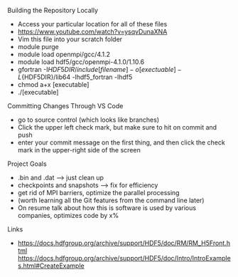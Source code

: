 Building the Repository Locally
- Access your particular location for all of these files
- https://www.youtube.com/watch?v=ysqvDunaXNA
- Vim this file into your scratch folder
- module purge
- module load openmpi/gcc/4.1.2
- module load hdf5/gcc/openmpi-4.1.0/1.10.6
- gfortran -I${HDF5DIR}/include [filename] -o [exectuable] -L${HDF5DIR}/lib64 -lhdf5_fortran -lhdf5
- chmod a+x [executable]
- ./[executable]





Committing Changes Through VS Code
- go to source control (which looks like branches)
- Click the upper left check mark, but make sure to hit on commit and push
- enter your commit message on the first thing, and then click the check mark in the upper-right side of the screen



Project Goals
- .bin and .dat --> just clean up
- checkpoints and snapshots --> fix for efficiency
- get rid of MPI barriers, optimize the parallel processing
- (worth learning all the Git features from the command line later)
- On resume talk about how this is software is used by various companies, optimizes code by x%


Links
- https://docs.hdfgroup.org/archive/support/HDF5/doc/RM/RM_H5Front.html
https://docs.hdfgroup.org/archive/support/HDF5/doc/Intro/IntroExamples.html#CreateExample

